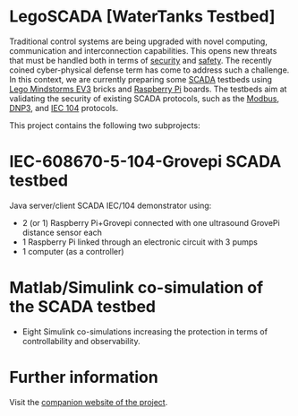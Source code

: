 # LegoSCADA [WaterTanks Testbed]

Traditional control systems are being upgraded with novel 
computing, communication and interconnection capabilities. 
This opens new threats that must be handled both in terms 
of [security](http://en.wikipedia.org/wiki/Information_security) 
and [safety](http://en.wikipedia.org/wiki/Safety). The recently 
coined cyber-physical 
defense term has come to address such a challenge. In this 
context, we are currently preparing some 
[SCADA](http://en.wikipedia.org/wiki/SCADA) testbeds using 
[Lego Mindstorms EV3](http://en.wikipedia.org/wiki/Lego_Mindstorms_EV3) 
bricks and [Raspberry Pi](https://en.wikipedia.org/wiki/Raspberry_Pi) 
boards. The testbeds aim at validating the security of existing SCADA 
protocols, such as the [Modbus](http://en.wikipedia.org/wiki/Modbus), 
[DNP3](http://en.wikipedia.org/wiki/DNP3), and 
[IEC 104](https://en.wikipedia.org/wiki/IEC_60870-5#IEC_60870-5-104) protocols. 

This project contains the following two subprojects:

# IEC-608670-5-104-Grovepi SCADA testbed

Java server/client SCADA IEC/104 demonstrator using:

- 2 (or 1) Raspberry Pi+Grovepi connected with one ultrasound GrovePi distance sensor each
- 1 Raspberry Pi linked through an electronic circuit with 3 pumps
- 1 computer (as a controller) 

# Matlab/Simulink co-simulation of the SCADA testbed

- Eight Simulink co-simulations increasing the protection in terms of controllability and observability.

# Further information

Visit the [companion website of the project](http://www-public.imtbs-tsp.eu/~garcia_a/web/prototypes/legoscada/TSPScada.html).
